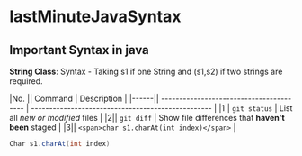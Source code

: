 # lastMinuteJavaSyntax

## Important Syntax in java

**String Class**: Syntax - Taking s1 if one String and (s1,s2) if two strings are required.

|No. || Command | Description |
|------|| ---------------------------------------- | -------------------------------------------------- |
|1|| `git status` | List all _new or modified_ files |
|2|| `git diff` | Show file differences that **haven't been** staged |
|3|| `<span>char s1.charAt(int index)</span>` |

```java
Char s1.charAt(int index)
```
